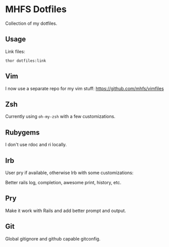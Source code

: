 MHFS Dotfiles
=============

Collection of my dotfiles.

Usage
-----

Link files:

    thor dotfiles:link

Vim
---

I now use a separate repo for my vim stuff: https://github.com/mhfs/vimfiles

Zsh
---

Currently using `oh-my-zsh` with a few customizations.

Rubygems
--------

I don't use rdoc and ri locally.

Irb
---

User pry if available, otherwise Irb with some customizations:

Better rails log, completion, awesome print, history, etc.

Pry
---

Make it work with Rails and add better prompt and output.

Git
---

Global gitignore and github capable gitconfig.

